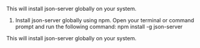 This will install json-server globally on your system.

1. Install json-server globally using npm. Open your terminal or command prompt and run the following command:
npm install -g json-server

This will install json-server globally on your system.
